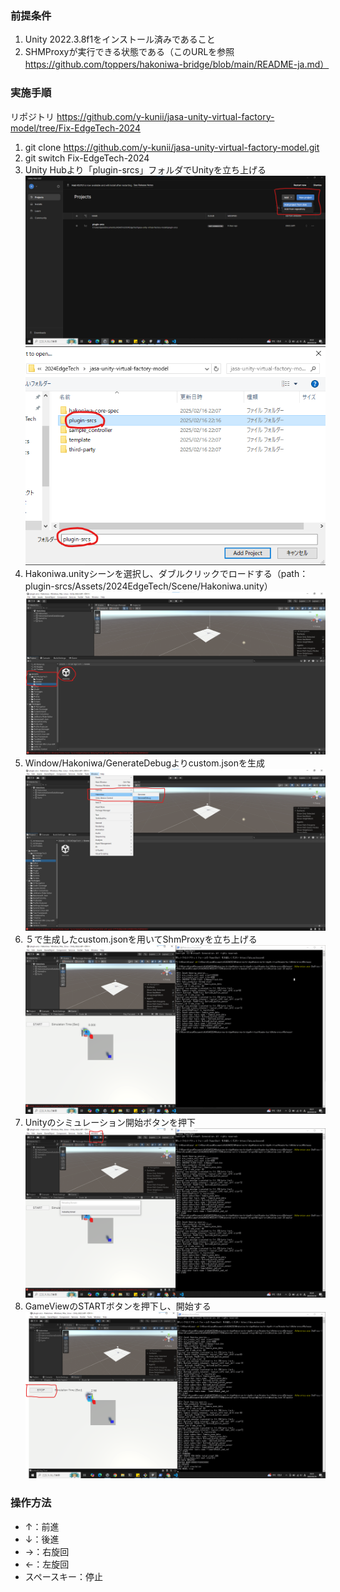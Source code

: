 ### 前提条件
1. Unity 2022.3.8f1をインストール済みであること
2. SHMProxyが実行できる状態である（このURLを参照　https://github.com/toppers/hakoniwa-bridge/blob/main/README-ja.md）

### 実施手順
リポジトリ https://github.com/y-kunii/jasa-unity-virtual-factory-model/tree/Fix-EdgeTech-2024
1. git clone https://github.com/y-kunii/jasa-unity-virtual-factory-model.git
2. git switch Fix-EdgeTech-2024
3. Unity Hubより「plugin-srcs」フォルダでUnityを立ち上げる
![alt text](image/image.png)
![alt text](image/SelectFolder.png)
4. Hakoniwa.unityシーンを選択し、ダブルクリックでロードする（path：plugin-srcs/Assets/2024EdgeTech/Scene/Hakoniwa.unity）
![alt text](image/SceneLoad.png)
5. Window/Hakoniwa/GenerateDebugよりcustom.jsonを生成
![alt text](image/CustomJsonGenerate.png)
6. ５で生成したcustom.jsonを用いてShmProxyを立ち上げる
![alt text](image/Setup_hakoniwaUnity.png)
7. Unityのシミュレーション開始ボタンを押下
![alt text](image/play.png)
8. GameViewのSTARTボタンを押下し、開始する
![alt text](image/appStart.png)


### 操作方法
- ↑：前進 
- ↓：後進 
- →：右旋回 
- ←：左旋回 
- スペースキー：停止